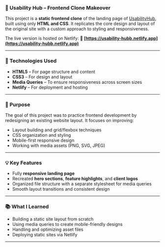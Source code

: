 ### 🧠 Usability Hub – Frontend Clone Makeover

This project is a **static frontend clone** of the landing page of [UsabilityHub](https://usabilityhub.com), built using only **HTML and CSS**. It replicates the core design and layout of the original site with a custom approach to styling and responsiveness.

The live version is hosted on Netlify:
🔗 **[https://usability-hubb.netlify.app](https://usability-hubb.netlify.app)**

---

### 🔧 Technologies Used

* **HTML5** – For page structure and content
* **CSS3** – For design and layout
* **Media Queries** – To ensure responsiveness across screen sizes
* **Netlify** – For deployment and hosting

---

### 🎯 Purpose

The goal of this project was to practice frontend development by redesigning an existing website layout. It focuses on improving:

* Layout building and grid/flexbox techniques
* CSS organization and styling
* Mobile-first responsive design
* Working with media assets (PNG, SVG, JPEG)

---

### 💡 Key Features

* Fully **responsive landing page**
* Recreated **hero sections**, **feature highlights**, and **client logos**
* Organized file structure with a separate stylesheet for media queries
* Smooth layout transitions and consistent design

---

### 📚 What I Learned

* Building a static site layout from scratch
* Using media queries to create mobile-friendly designs
* Handling and optimizing asset files
* Deploying static sites via Netlify

---

